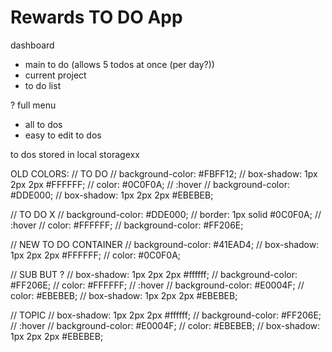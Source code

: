# Rewards TO DO App

dashboard

- main to do (allows 5 todos at once (per day?))
- current project
- to do list

?
full menu

- all to dos
- easy to edit to dos

to dos stored in local storagexx

OLD COLORS:
// TO DO
// background-color: #FBFF12;
// box-shadow: 1px 2px 2px #FFFFFF;
// color: #0C0F0A;
// :hover
// background-color: #DDE000;
// box-shadow: 1px 2px 2px #EBEBEB;

// TO DO X
// background-color: #DDE000;
// border: 1px solid #0C0F0A;
// :hover
// color: #FFFFFF;
// background-color: #FF206E;

// NEW TO DO CONTAINER
// background-color: #41EAD4;
// box-shadow: 1px 2px 2px #FFFFFF;
// color: #0C0F0A;

// SUB BUT ?
// box-shadow: 1px 2px 2px #ffffff;
// background-color: #FF206E;
// color: #FFFFFF;
// :hover
// background-color: #E0004F;
// color: #EBEBEB;
// box-shadow: 1px 2px 2px #EBEBEB;

// TOPIC
// box-shadow: 1px 2px 2px #ffffff;
// background-color: #FF206E;
// :hover
// background-color: #E0004F;
// color: #EBEBEB;
// box-shadow: 1px 2px 2px #EBEBEB;
